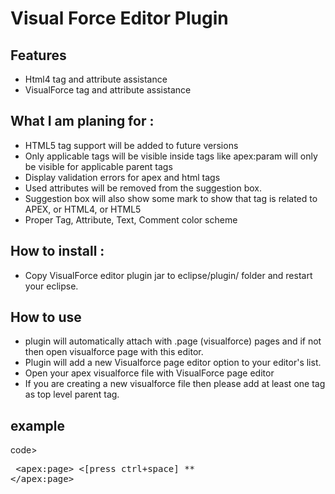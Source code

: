 # Visual Force Editor Plugin #


## Features ##
  * Html4 tag and attribute assistance 
  * VisualForce tag and attribute assistance

## What I am planing for : ##
  * HTML5 tag support will be added to future versions 
  * Only applicable tags will be visible inside tags like apex:param will only be visible for applicable parent tags
  * Display validation errors for apex and html tags
  * Used attributes will be removed from the suggestion box.
  * Suggestion box will also show some mark to show that tag is related to APEX, or HTML4, or HTML5
  * Proper Tag, Attribute, Text, Comment color scheme

## How to install : ##

  * Copy VisualForce editor plugin jar to eclipse/plugin/ folder and restart your eclipse.


## How to use ## 
  * plugin will automatically attach with .page (visualforce) pages and if not then open visualforce page with this editor.
  * Plugin will add a new Visualforce page editor option to your editor's list.
  * Open your apex visualforce file with VisualForce page editor
  * If you are creating a new visualforce file then please add at least one tag as top level parent tag.

## example ##
code><pre>
&lt;apex:page&gt;
&lt;[press ctrl+space] **
&lt;/apex:page&gt;
</pre></code>
